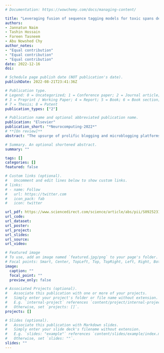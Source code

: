 ```yaml
---
# Documentation: https://wowchemy.com/docs/managing-content/

title: "Leveraging fusion of sequence tagging models for toxic spans detection"
authors:
- Jannatun Naim
- Tashin Hossain
- Fareen Tasneem
- Abu Nowshed Chy 
author_notes:
- "Equal contribution"
- "Equal contribution"
- "Equal contribution"
date: 2022-12-16
doi: 

# Schedule page publish date (NOT publication's date).
publishDate: 2022-08-21T23:41:36Z

# Publication type.
# Legend: 0 = Uncategorized; 1 = Conference paper; 2 = Journal article;
# 3 = Preprint / Working Paper; 4 = Report; 5 = Book; 6 = Book section;
# 7 = Thesis; 8 = Patent
publication_types: ["2"]

# Publication name and optional abbreviated publication name.
publication: "Elsevier"
publication_short: "*Neurocomputing-2022*"
# **[On review]**
abstract: "The upsurge of prolific blogging and microblogging platforms enabled the abusers to spread negativity and threats greater than ever. Negative and hateful comments are averting users from sharing their opinion freely on social media platforms. It often breaks people’s confidence and causes extensive damage to their mental health. Hence, identifying these toxic contents and taking appropriate measures against them is crucial to preserve a safe environment on social media. Numerous state-of-the-art approaches classify the whole content as toxic or non-toxic, but they don’t distinguish the precise toxic portion from the whole content. Detecting the toxic portions is essential as it substantially aids to moderate the toxic contents through excluding the abusive parts. This paper describes our proposed approach to detect the toxic portions from text contents efficiently and accurately. We explore an ensemble of sequence labeling models including the word embedding-based Spark NLP NER (named entity recognition) deep learning model, spaCy NER model with custom toxic tags, and ALBERT NER model to identify the toxic spans. The NER-based models usually intend to capture the contextual attributes of phrases and spans that are essential for named entity recognition. As the toxic span detection task also requires us to apprehend the phrasal context for detecting toxic span, the similarity between these two tasks inspires us to exploit these NER models. Finally, we determine the final toxic spans using a prevalence-based fusion of the predictions generated by these models. The fusion strategy enables us to consolidate the diversity of these models for perceiving the phrasal context in all aspects. Experimental results achieved on the SemEval-2021 toxic spans detection dataset depict that our model meticulously captures the toxic fragment and achieves a competitive result among the other state-of-the-art methods."

# Summary. An optional shortened abstract.
summary: ""

tags: []
categories: []
featured: false

# Custom links (optional).
#   Uncomment and edit lines below to show custom links.
# links:
# - name: Follow
#   url: https://twitter.com
#   icon_pack: fab
#   icon: twitter

url_pdf: https://www.sciencedirect.com/science/article/abs/pii/S0925231222006166
url_code:
url_dataset:
url_poster:
url_project:
url_slides:
url_source:
url_video:

# Featured image
# To use, add an image named `featured.jpg/png` to your page's folder. 
# Focal points: Smart, Center, TopLeft, Top, TopRight, Left, Right, BottomLeft, Bottom, BottomRight.
image:
  caption: ""
  focal_point: ""
  preview_only: false

# Associated Projects (optional).
#   Associate this publication with one or more of your projects.
#   Simply enter your project's folder or file name without extension.
#   E.g. `internal-project` references `content/project/internal-project/index.md`.
#   Otherwise, set `projects: []`.
projects: []

# Slides (optional).
#   Associate this publication with Markdown slides.
#   Simply enter your slide deck's filename without extension.
#   E.g. `slides: "example"` references `content/slides/example/index.md`.
#   Otherwise, set `slides: ""`.
slides: ""
---
```

